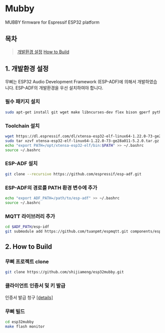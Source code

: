 # Mubby
MUBBY firmware for Espressif ESP32 platform

## 목차

> [개발환경 설정](#environment-setup)
> [How to Build](#how-to-build)

## 1. 개발환경 설정

무삐는 ESP32 Audio Development Framework (ESP-ADF)에 의해서 개발하였습니다. ESP-ADF의 개발환경을 우선 설치하여야 합니다.

### 필수 패키지 설치

```bash
sudo apt-get install git wget make libncurses-dev flex bison gperf python python-pip python-setuptools python-serial
```

### Toolchain 설치

```bash
wget https://dl.espressif.com/dl/xtensa-esp32-elf-linux64-1.22.0-73-ge28a011-5.2.0.tar.gz
sudo tar xzvf xtensa-esp32-elf-linux64-1.22.0-73-ge28a011-5.2.0.tar.gz -C /opt
echo "export PATH=/opt/xtensa-esp32-elf/bin:$PATH" >> ~/.bashrc
source ~/.bashrc
```
 
### ESP-ADF 설치

```bash
git clone --recursive https://github.com/espressif/esp-adf.git
```

### ESP-ADF의 경로를 PATH 환경 변수에 추가

```bash
echo "export ADF_PATH=/path/to/esp-adf" >> ~/.bashrc
source ~/.bashrc
```

### MQTT 라이브러리 추가

```bash
cd $ADF_PATH/esp-idf
git submodule add https://github.com/tuanpmt/espmqtt.git components/espmqtt
```

## 2. How to Build

### 무삐 프로젝트 clone

```bash
git clone https://github.com/shijiameng/esp32mubby.git
```

### 클라이언트 인증서 및 키 발급

인증서 발급 청구 [[details]](main/certs/README.md)

### 무삐 빌드

```bash
cd esp32mubby
make flash monitor
```






